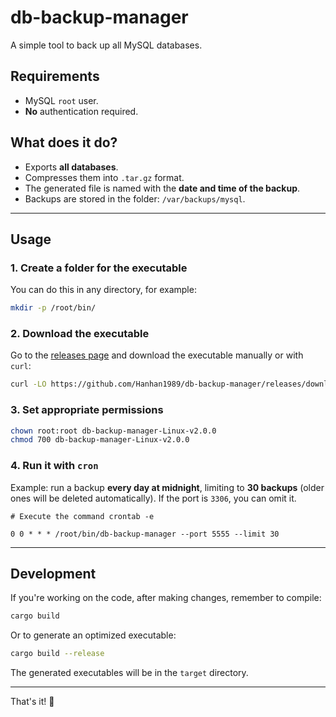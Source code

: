 # db-backup-manager

A simple tool to back up all MySQL databases.

## Requirements

- MySQL `root` user.
- **No** authentication required.

## What does it do?

- Exports **all databases**.
- Compresses them into `.tar.gz` format.
- The generated file is named with the **date and time of the backup**.
- Backups are stored in the folder: `/var/backups/mysql`.

---

## Usage

### 1. Create a folder for the executable

You can do this in any directory, for example:

```bash
mkdir -p /root/bin/
```

### 2. Download the executable

Go to the [releases page](https://github.com/Hanhan1989/db-backup-manager/releases) and download the executable manually or with `curl`:

```bash
curl -LO https://github.com/Hanhan1989/db-backup-manager/releases/download/v2.0.0/db-backup-manager-Linux-v2.0.0
```

### 3. Set appropriate permissions

```bash
chown root:root db-backup-manager-Linux-v2.0.0
chmod 700 db-backup-manager-Linux-v2.0.0
```

### 4. Run it with `cron`

Example: run a backup **every day at midnight**, limiting to **30 backups** (older ones will be deleted automatically). If the port is `3306`, you can omit it.

```cron
# Execute the command crontab -e

0 0 * * * /root/bin/db-backup-manager --port 5555 --limit 30
```

---

## Development

If you're working on the code, after making changes, remember to compile:

```bash
cargo build
```

Or to generate an optimized executable:

```bash
cargo build --release
```

The generated executables will be in the `target` directory.

---

That's it! 🎉
